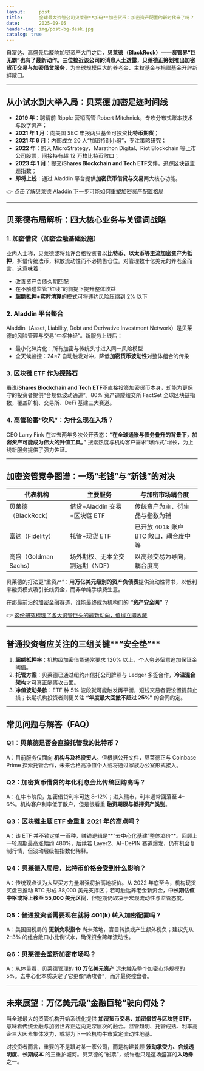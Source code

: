 ```yaml
---
layout:     post
title:      全球最大资管公司贝莱德**加码**加密货币：加密资产配置的新时代来了吗？
date:       2025-09-05
header-img: img/post-bg-desk.jpg
catalog: true
---
```


自富达、高盛先后敲响加密资产大门之后，**贝莱德（BlackRock）——资管界“巨无霸”**也有了最新动作。三位接近该公司的消息人士透露，贝莱德正筹划推出**加密货币交易与加密借贷服务**，为全球规模巨大的养老金、主权基金与捐赠基金开辟新鲜敞口。

---

## 从小试水到大举入局：贝莱德 **加密足迹时间线**

- **2019 年**：聘请前 Ripple 营销高管 Robert Mitchnick，专攻分布式账本技术与数字资产；  
- **2021 年 1 月**：向美国 SEC 申报两只基金可投资**比特币期货**；  
- **2021 年 6 月**：内部成立 20 人“加密特别小组”，专注策略研究；  
- **2022 年**：购入 MicroStrategy、Marathon Digital、Riot Blockchain 等上市公司股票，间接持有超 12 万枚比特币敞口；  
- **2023 年 1 月**：提交**iShares Blockchain and Tech ETF**文件，追踪区块链主题指数；  
- **即将上线**：通过 Aladdin 平台提供**加密货币借贷与交易**两大核心功能。

👉 [点击了解贝莱德 Aladdin 下一步可能如何重塑加密资产配置格局](https://okxdog.com/)

---

## 贝莱德布局解析：四大核心业务与关键词战略

### 1. 加密借贷（加密金融基础设施）
业内人士称，贝莱德或将允许合格投资者以**比特币、以太币等主流加密资产为抵押**，拆借传统法币，释放流动性而不必抛售仓位。对管理数十亿美元的养老金而言，这意味着：

- 改善资产负债久期匹配  
- 在不触碰监管“红线”的前提下提升整体收益  
- **超额抵押+实时清算**的模式可将违约风险压缩到 2% 以下

### 2. Aladdin 平台整合
Aladdin（Asset, Liability, Debt and Derivative Investment Network）是贝莱德的风险管理与交易“中枢神经”。新服务上线后：

- 最小化碎片化：所有加密与传统头寸进入同一风险模型  
- 全天候监控：24×7 自动触发对冲，降低**加密货币波动性**对整体组合的传染  

### 3. 区块链 ETF 作为探路石
虽说**iShares Blockchain and Tech ETF**不直接投资加密货币本身，却能为更保守的投资者提供“合规低波动通道”。80% 资产追蹤纽交所 FactSet 全球区块链指数，覆盖矿机、交易所、DeFi 基建三大赛道。  

### 4. 高管轮番“吹风”：为什么现在入场？
CEO Larry Fink 在过去两年多次公开表态：**“在全球通胀与债务叠升的背景下，加密资产可能成为伟大的升值工具。”** 搜索热度与机构客户需求“爆炸式”增长，为上线新服务提供了强力佐证。

---

## **加密资管**竞争图谱：一场“老钱”与“新钱”的对决

| 代表机构 | 主要服务 | 与加密市场耦合度 |
|---|---|---|
| 贝莱德（BlackRock） | 借贷+Aladdin 交易+区块链 ETF | 传统资产为主，衍生品与指数为辅 |
| 富达（Fidelity） | 托管+现货 ETF | 已开放 401k 账户 BTC 敞口，耦合度中等 |
| 高盛（Goldman Sachs） | 场外期权、无本金交割远期（NDF） | 以高频交易为导向，耦合度高 |

贝莱德的打法更“重资产”：用**万亿美元级别的资产负债表**提供流动性背书，以低利率融资模式吸引长线资金，而非单纯手续费生意。

在那最前沿的加密金融赛道，谁能最终成为机构们的 **“资产安全网”** ？  

👉 [这份研究梳理了各大资管巨头的最新动向，值得立即收藏](https://okxdog.com/)

---

## 普通投资者应关注的三组关键**“安全垫”**

1. **超额抵押率**：机构级加密借贷通常要求 120% 以上，个人务必留意追加保证金阈值。  
2. **托管方案**：贝莱德已通过纽约州信托公司牌照与 Ledger 多签合作，**冷温混合架构**才可真正隔离攻击面。  
3. **净值波动条款**：ETF 种 5% 波段就可能触发再平衡，短线交易者要设置提前止损；长期机构投资者则更关注 **“年度最大回撤不超过 25%”** 的合同约定。

---

## **常见问题与解答**（FAQ）

### Q1：贝莱德是否会直接托管我的比特币？
A：目前服务仅面向 **机构与及格投资人**。但根据公开文件，贝莱德正与 Coinbase Prime 探索托管合作，未来合格高净值个人或将通过家族办公室形式接入。

### Q2：加密货币借贷的年化利息会比传统回购高吗？
A：在牛市阶段，加密借贷利率可达 8–12%；进入熊市，利率通常回落至 4–6%。机构客户利率低于散户，但是很看重 **融资期限与抵押资产类别**。

### Q3：区块链主题 ETF 会重复 2021 年的高点吗？
A：该 ETF 并不锁定单一币种，赚钱逻辑是**“去中心化基建”整体溢价**。回顾上一轮周期最高涨幅约 480%，后续若 Layer2、AI+DePIN 赛道爆发，仍有机会复制行情，但波动层级被指数化稀释。

### Q4：贝莱德入局后，**比特币价格**会受到什么影响？
A：传统观点认为大型买方力量增强将抬高地板价。从 2022 年底至今，机构现货买盘已推动 BTC 形成 38,000 美元支撑区；若可触达养老金新资金，**中长期估值中枢或将上移至 55,000 美元区间**，但短期仍取决于宏观流动性与监管态度。

### Q5：普通投资者需要现在就将 401(k) 转入加密配置吗？
A：美国国税局的 **更新免税指令** 尚未落地，盲目转换或产生额外税负；建议先从 2–3% 的组合敞口小比例试水，确保资金跨年流动性。

### Q6：贝莱德会垄断加密市场吗？
A：从体量看，贝莱德管理的 **10 万亿美元资产** 远未触及整个加密市场规模的 5%。去中心化本质决定了它更像“助攻者”，而非最终控盘者。

---

## 未来展望：万亿美元级“金融巨轮”驶向何处？

当全球最大的资管机构开始系统化提供 **加密货币交易、加密借贷与区块链 ETF**，意味着传统金融与加密世界正迈向更深层次的融合。监管趋明、托管成熟、利率高企三大因素集体发力，或将为下一轮机构牛市奠定流动性地基。

对投资者而言，重要的不是跟对某一家公司，而是构建兼顾 **波动承受力、合规透明度、长期成本** 的三重护城河。贝莱德的“船票”，或许也只是这场盛宴的**入场券**之一。